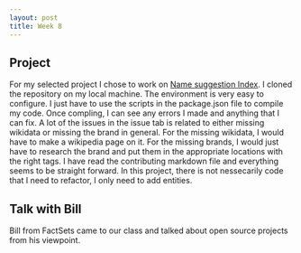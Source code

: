 ```yaml
---
layout: post
title: Week 8
---
```



## Project

For my selected project I chose to work on [Name suggestion Index](https://github.com/osmlab/name-suggestion-index). I cloned the repository on my local machine. The environment is very easy to configure. I just have to use the scripts in the package.json file to compile my code. Once compling, I can see any errors I made and anything that I can fix. A lot of the issues in the issue tab is related to either missing wikidata or missing the brand in general. For the missing wikidata, I would have to make a wikipedia page on it. For the missing brands, I would just have to research the brand and put them in the appropriate locations with the right tags. I have read the contributing markdown file and everything seems to be straight forward. In this project, there is not nessecarily code that I need to refactor, I only need to add entities.

## Talk with Bill

Bill from FactSets came to our class and talked about open source projects from his viewpoint. 
